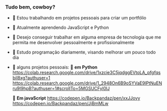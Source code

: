 ### Tudo bem, cowboy?

- 🔭 Estou trabalhando em projetos pessoais para criar um portfólio
- 🌱 Atualmente aprendendo JavaScript e Python 
- 👯 Desejo conseguir trabalhar em alguma empresa de tecnologia que me permita me desenvolver pessoalmente e profissionalmente
- 🤔 Estudo programação diariamente, visando melhorar um pouco todo dia 
- 📗 alguns projetos pessoais: 
  🐍 **em Python** https://colab.research.google.com/drive/1xzcie3C5jqdggEVtoLA_pfgfqsbiI8xg?authuser=1
               https://colab.research.google.com/drive/1_2948On6B9oSYVaE9lPtNuENru9I9hpB?authuser=1#scrollTo=5MGSUCFyl0lJ
               
  🚀 **Em javaScript** https://codepen.io/Backpandaz/pen/xxJJovy
                   https://codepen.io/Backpandaz/pen/JjBmMLw

